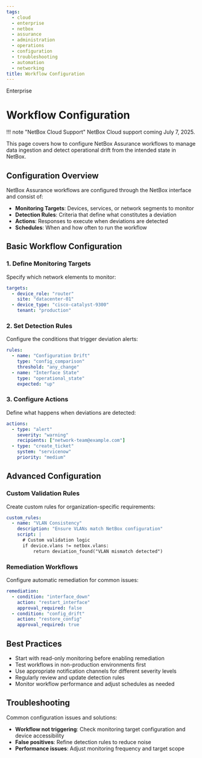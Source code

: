 ```yaml
---
tags:
  - cloud
  - enterprise
  - netbox
  - assurance
  - administration
  - operations
  - configuration
  - troubleshooting
  - automation
  - networking
title: Workflow Configuration
---
```

<span class="pill pill-enterprise">Enterprise</span>

# Workflow Configuration

!!! note "NetBox Cloud Support"
    NetBox Cloud support coming July 7, 2025.

This page covers how to configure NetBox Assurance workflows to manage data ingestion and detect operational drift from the intended state in NetBox.

## Configuration Overview

NetBox Assurance workflows are configured through the NetBox interface and consist of:

- **Monitoring Targets**: Devices, services, or network segments to monitor
- **Detection Rules**: Criteria that define what constitutes a deviation
- **Actions**: Responses to execute when deviations are detected
- **Schedules**: When and how often to run the workflow

## Basic Workflow Configuration

### 1. Define Monitoring Targets

Specify which network elements to monitor:

```yaml
targets:
  - device_role: "router"
    site: "datacenter-01"
  - device_type: "cisco-catalyst-9300"
    tenant: "production"
```

### 2. Set Detection Rules

Configure the conditions that trigger deviation alerts:

```yaml
rules:
  - name: "Configuration Drift"
    type: "config_comparison"
    threshold: "any_change"
  - name: "Interface State"
    type: "operational_state"
    expected: "up"
```

### 3. Configure Actions

Define what happens when deviations are detected:

```yaml
actions:
  - type: "alert"
    severity: "warning"
    recipients: ["network-team@example.com"]
  - type: "create_ticket"
    system: "servicenow"
    priority: "medium"
```

## Advanced Configuration

### Custom Validation Rules

Create custom rules for organization-specific requirements:

```yaml
custom_rules:
  - name: "VLAN Consistency"
    description: "Ensure VLANs match NetBox configuration"
    script: |
      # Custom validation logic
      if device.vlans != netbox.vlans:
          return deviation_found("VLAN mismatch detected")
```

### Remediation Workflows

Configure automatic remediation for common issues:

```yaml
remediation:
  - condition: "interface_down"
    action: "restart_interface"
    approval_required: false
  - condition: "config_drift"
    action: "restore_config"
    approval_required: true
```

## Best Practices

- Start with read-only monitoring before enabling remediation
- Test workflows in non-production environments first
- Use appropriate notification channels for different severity levels
- Regularly review and update detection rules
- Monitor workflow performance and adjust schedules as needed

## Troubleshooting

Common configuration issues and solutions:

- **Workflow not triggering**: Check monitoring target configuration and device accessibility
- **False positives**: Refine detection rules to reduce noise
- **Performance issues**: Adjust monitoring frequency and target scope 
